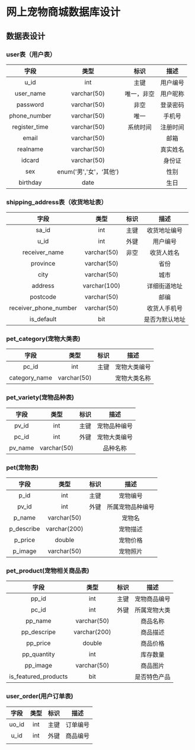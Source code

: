 # 网上宠物商城数据库设计

## 数据表设计

### user表（用户表）

|     字段      |    类型     |    标识    |   描述   |
| :-----------: | :---------: | :--------: | :------: |
|      u_id      |     int     |    主键    | 用户编号 |
|   user_name   | varchar(50) | 唯一，非空 | 用户昵称 |
|   password    | varchar(50) |    非空    | 登录密码 |
| phone_number  |  varchar(50)  |    唯一    |  手机号  |
| register_time | varchar(50) |  系统时间  | 注册时间 |
|  email   |       varchar(50)       |      |   邮箱   |
| realname |       varchar(50)       |      | 真实姓名 |
|  idcard  |       varchar(50)       |      |  身份证  |
|   sex    | enum('男','女'，‘其他’) |      |   性别   |
| birthday | date | | 生日 |

### shipping_address表（收货地址表）

|         字段          |     类型     | 标识 |      描述      |
| :-------------------: | :----------: | :--: | :------------: |
|         sa_id         |     int      | 主键 |  收货地址编号  |
|         u_id          |     int      | 外键 |    用户编号    |
|     receiver_name     | varchar(50)  | 非空 |   收货人姓名   |
|       province        | varchar(50)  |      |      省份      |
|         city          | varchar(50)  |      |      城市      |
|        address        | varchar(100) |      |  详细街道地址  |
|       postcode        | varchar(50)  |      |      邮编      |
| receiver_phone_number | varchar(50)  |      |  收货人手机号  |
|      is_default       |     bit      |      | 是否为默认地址 |

### pet_category(宠物大类表)

|     字段      |    类型     | 标识 |     描述     |
| :-----------: | :---------: | :--: | :----------: |
|     pc_id     |     int     | 主键 | 宠物大类编号 |
| category_name | varchar(50) |      | 宠物大类名称 |

### pet_variety(宠物品种表)

|  字段   |    类型     | 标识 |     描述     |
| :-----: | :---------: | :--: | :----------: |
|  pv_id  |     int     | 主键 | 宠物品种编号 |
|  pc_id  |     int     | 外键 | 宠物大类编号 |
| pv_name | varchar(50) |      |   品种名称   |

### pet(宠物表)

|    字段    |     类型     | 标识 |       描述       |
| :--------: | :----------: | :--: | :--------------: |
|    p_id    |     int      | 主键 |     宠物编号     |
|   pv_id    |     int      | 外键 | 所属宠物品种编号 |
|   p_name   | varchar(50)  |      |      宠物名      |
| p_describe | varchar(200) |      |     宠物描述     |
|  p_price   |    double    |      |     宠物价格     |
|  p_image   | varchar(50)  |      |     宠物照片     |

### pet_product(宠物相关商品表)

|         字段         |     类型     | 标识 |     描述     |
| :------------------: | :----------: | :--: | :----------: |
|        pp_id         |     int      | 主键 | 宠物商品编号 |
|        pc_id         |     int      | 外键 | 所属宠物大类 |
|       pp_name        | varchar(50)  |      |   商品名称   |
|     pp_descripe      | varchar(200) |      |   商品描述   |
|       pp_price       |    double    |      |   商品价格   |
|     pp_quantity      |     int      |      |   库存数量   |
|       pp_image       | varchar(50)  |      |   商品图片   |
| is_featured_products |     bit      |      | 是否特色产品 |

### user_order(用户订单表)

| 字段  | 类型 | 标识 |   描述   |
| :---: | :--: | :--: | :------: |
| uo_id | int  | 主键 | 订单编号 |
| u_id  | int  | 外键 | 商品编号 |
|       |      |      |          |

